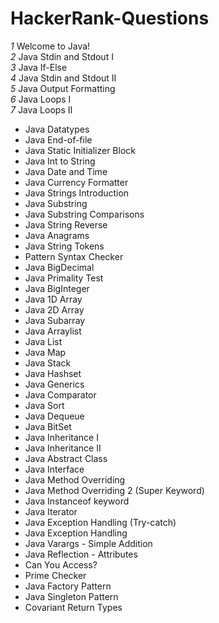 # HackerRank-Questions

_1_ Welcome to Java!
<br>
_2_ Java Stdin and Stdout I
<br>
_3_ Java If-Else
<br>
_4_ Java Stdin and Stdout II
<br>
_5_ Java Output Formatting
<br>
_6_ Java Loops I
<br>
_7_ Java Loops II
<br>
- Java Datatypes
- Java End-of-file
- Java Static Initializer Block
- Java Int to String
- Java Date and Time
- Java Currency Formatter
- Java Strings Introduction
- Java Substring
- Java Substring Comparisons
- Java String Reverse
- Java Anagrams
- Java String Tokens
- Pattern Syntax Checker
- Java BigDecimal
- Java Primality Test
- Java BigInteger
- Java 1D Array
- Java 2D Array
- Java Subarray
- Java Arraylist
- Java List
- Java Map
- Java Stack
- Java Hashset
- Java Generics
- Java Comparator
- Java Sort
- Java Dequeue
- Java BitSet
- Java Inheritance I
- Java Inheritance II
- Java Abstract Class
- Java Interface
- Java Method Overriding
- Java Method Overriding 2 (Super Keyword)
- Java Instanceof keyword
- Java Iterator
- Java Exception Handling (Try-catch)
- Java Exception Handling
- Java Varargs - Simple Addition
- Java Reflection - Attributes
- Can You Access?
- Prime Checker
- Java Factory Pattern
- Java Singleton Pattern
- Covariant Return Types

